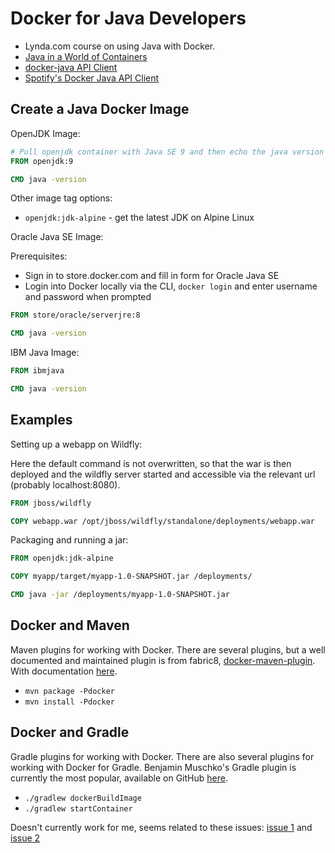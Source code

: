 # Docker for Java Developers

* Lynda.com course on using Java with Docker.
* [Java in a World of Containers](https://www.youtube.com/watch?v=t0HkM7g5bxA)
* [docker-java API Client](https://github.com/docker-java/docker-java)
* [Spotify's Docker Java API Client](https://github.com/spotify/docker-client)

## Create a Java Docker Image

OpenJDK Image:

```Dockerfile
# Pull openjdk container with Java SE 9 and then echo the java version
FROM openjdk:9

CMD java -version
```

Other image tag options:

* `openjdk:jdk-alpine` - get the latest JDK on Alpine Linux

Oracle Java SE Image:

Prerequisites:

* Sign in to store.docker.com and fill in form for Oracle Java SE
* Login into Docker locally via the CLI, `docker login` and enter username and password when prompted

```Dockerfile
FROM store/oracle/serverjre:8

CMD java -version
```

IBM Java Image:

```Dockerfile
FROM ibmjava

CMD java -version
```

## Examples

Setting up a webapp on Wildfly:

Here the default command is not overwritten, so that the war is then deployed and the wildfly server started and accessible via the relevant url (probably localhost:8080).

```Dockerfile
FROM jboss/wildfly

COPY webapp.war /opt/jboss/wildfly/standalone/deployments/webapp.war
```

Packaging and running a jar:

```Dockerfile
FROM openjdk:jdk-alpine

COPY myapp/target/myapp-1.0-SNAPSHOT.jar /deployments/

CMD java -jar /deployments/myapp-1.0-SNAPSHOT.jar
```

## Docker and Maven

Maven plugins for working with Docker. There are several plugins, but a well documented and maintained plugin is from fabric8, [docker-maven-plugin](https://github.com/fabric8io/docker-maven-plugin). With documentation [here](https://dmp.fabric8.io/).

* `mvn package -Pdocker`
* `mvn install -Pdocker`

## Docker and Gradle

Gradle plugins for working with Docker. There are also several plugins for working with Docker for Gradle.
Benjamin Muschko's Gradle plugin is currently the most popular, available on GitHub [here](https://github.com/bmuschko/gradle-docker-plugin).

* `./gradlew dockerBuildImage`
* `./gradlew startContainer`

Doesn't currently work for me, seems related to these issues: [issue 1](https://github.com/bmuschko/gradle-docker-plugin/issues/366) and [issue 2](https://github.com/bmuschko/gradle-docker-plugin/issues/411)